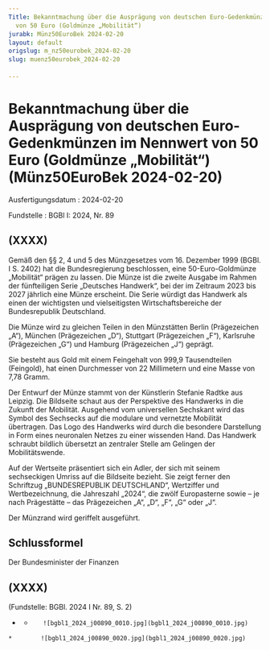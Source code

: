 ```yaml
---
Title: Bekanntmachung über die Ausprägung von deutschen Euro-Gedenkmünzen im Nennwert
  von 50 Euro (Goldmünze „Mobilität“)
jurabk: Münz50EuroBek 2024-02-20
layout: default
origslug: m_nz50eurobek_2024-02-20
slug: muenz50eurobek_2024-02-20

---
```


# Bekanntmachung über die Ausprägung von deutschen Euro-Gedenkmünzen im Nennwert von 50 Euro (Goldmünze „Mobilität“) (Münz50EuroBek 2024-02-20)

Ausfertigungsdatum
:   2024-02-20

Fundstelle
:   BGBl I: 2024, Nr. 89


## (XXXX)

Gemäß den §§ 2, 4 und 5 des Münzgesetzes vom 16. Dezember 1999 (BGBl.
I S. 2402) hat die Bundesregierung beschlossen, eine 50-Euro-Goldmünze
„Mobilität“ prägen zu lassen. Die Münze ist die zweite Ausgabe im
Rahmen der fünfteiligen Serie „Deutsches Handwerk“, bei der im
Zeitraum 2023 bis 2027 jährlich eine Münze erscheint. Die Serie
würdigt das Handwerk als einen der wichtigsten und vielseitigsten
Wirtschaftsbereiche der Bundesrepublik Deutschland.

Die Münze wird zu gleichen Teilen in den Münzstätten Berlin
(Prägezeichen „A“), München (Prägezeichen „D“), Stuttgart
(Prägezeichen „F“), Karlsruhe (Prägezeichen „G“) und Hamburg
(Prägezeichen „J“) geprägt.

Sie besteht aus Gold mit einem Feingehalt von 999,9 Tausendteilen
(Feingold), hat einen Durchmesser von 22 Millimetern und eine Masse
von 7,78 Gramm.

Der Entwurf der Münze stammt von der Künstlerin Stefanie Radtke aus
Leipzig. Die Bildseite schaut aus der Perspektive des Handwerks in die
Zukunft der Mobilität. Ausgehend vom universellen Sechskant wird das
Symbol des Sechsecks auf die modulare und vernetzte Mobilität
übertragen. Das Logo des Handwerks wird durch die besondere
Darstellung in Form eines neuronalen Netzes zu einer wissenden Hand.
Das Handwerk schraubt bildlich übersetzt an zentraler Stelle am
Gelingen der Mobilitätswende.

Auf der Wertseite präsentiert sich ein Adler, der sich mit seinem
sechseckigen Umriss auf die Bildseite bezieht. Sie zeigt ferner den
Schriftzug „BUNDESREPUBLIK DEUTSCHLAND“, Wertziffer und
Wertbezeichnung, die Jahreszahl „2024“, die zwölf Europasterne sowie –
je nach Prägestätte – das Prägezeichen „A“, „D“, „F“, „G“ oder „J“.

Der Münzrand wird geriffelt ausgeführt.


## Schlussformel

Der Bundesminister der Finanzen


## (XXXX)

(Fundstelle: BGBl. 2024 I Nr. 89, S. 2)



*    *        ![bgbl1_2024_j00890_0010.jpg](bgbl1_2024_j00890_0010.jpg)
    *        ![bgbl1_2024_j00890_0020.jpg](bgbl1_2024_j00890_0020.jpg)


